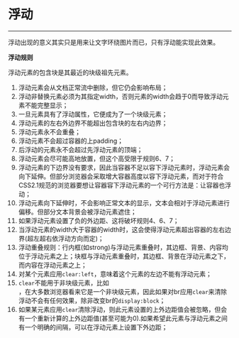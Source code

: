 # 浮动 #


----------

浮动出现的意义其实只是用来让文字环绕图片而已，只有浮动能实现此效果。

**浮动规则**

浮动元素的包含块是其最近的块级祖先元素。

1. 浮动元素会从文档正常流中删除，但它仍会影响布局；
2. 浮动非替换元素必须为其指定width，否则元素的width会趋于0而导致浮动元素不能完整显示；
3. 一旦元素具有了浮动属性，它便成为了一个块级元素；
4. 浮动元素的左右外边界不能超出包含块的左右内边界；
5. 浮动元素永不会重叠；
6. 浮动元素不会超过容器的上padding；
7. 后浮动的元素永不会超过先浮动元素的顶端；
8. 浮动元素会尽可能高地放置，但这个高受限于规则6、7；
9. 浮动元素的下边界没有要求，因此当容器不足以容下浮动元素时，浮动元素会向下延伸。但部分浏览器会采取增大容器高度以容下浮动元素，而对于符合CSS2.1规范的浏览器要想让容器容下浮动元素的一个可行方法是：让容器也浮动；
10. 浮动元素向下延伸时，不会影响正常文本的显示，文本会相对于浮动元素进行偏移。但部分文本背景会被浮动元素遮住；
11. 如果浮动元素设置了负的外边距、这将破坏规则4、6、7；
12. 当浮动元素的width大于容器的width时，这会使得浮动元素超出容器的左右边界(超左超右依浮动方向而定)；
13. 浮动重叠规则：行内框(如strong)与浮动元素重叠时，其边框、背景、内容均位于浮动元素之上；块框与浮动元素重叠时，其边框、背景在浮动元素之下，而内容在浮动元素之上；
14. 对某个元素应用`clear:left`，意味着这个元素的左边不能有浮动元素；
15. `clear`不能用于非块级元素，比如<br/>，在大多数浏览器看来它是一个非块级元素，因此如果对br应用`clear`来清除浮动不会有任何效果，除非改变br的`display:block`；
16. 如果某元素应用`clear`清除浮动，则此元素设置的上外边距值会被忽略，但会有一个重新计算的上外边距值(甚至可能为0).如果希望此元素与浮动元素之间有一个明确的间隔，可以在浮动元素上设置下外边距；
